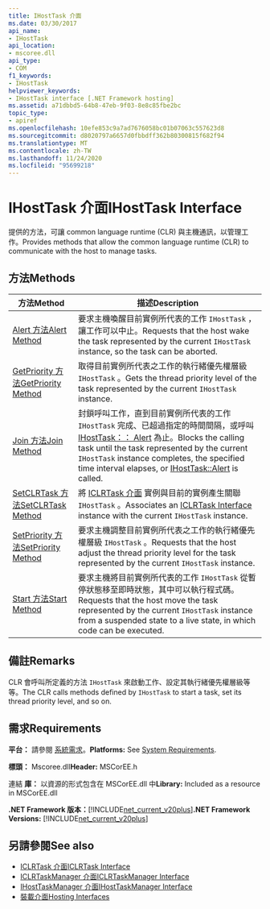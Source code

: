 ```yaml
---
title: IHostTask 介面
ms.date: 03/30/2017
api_name:
- IHostTask
api_location:
- mscoree.dll
api_type:
- COM
f1_keywords:
- IHostTask
helpviewer_keywords:
- IHostTask interface [.NET Framework hosting]
ms.assetid: a71dbbd5-64b8-47eb-9f03-8e8c85fbe2bc
topic_type:
- apiref
ms.openlocfilehash: 10efe853c9a7ad7676058bc01b07063c557623d8
ms.sourcegitcommit: d8020797a6657d0fbbdff362b80300815f682f94
ms.translationtype: MT
ms.contentlocale: zh-TW
ms.lasthandoff: 11/24/2020
ms.locfileid: "95699218"
---
```

# <a name="ihosttask-interface"></a><span data-ttu-id="46430-102">IHostTask 介面</span><span class="sxs-lookup"><span data-stu-id="46430-102">IHostTask Interface</span></span>

<span data-ttu-id="46430-103">提供的方法，可讓 common language runtime (CLR) 與主機通訊，以管理工作。</span><span class="sxs-lookup"><span data-stu-id="46430-103">Provides methods that allow the common language runtime (CLR) to communicate with the host to manage tasks.</span></span>  
  
## <a name="methods"></a><span data-ttu-id="46430-104">方法</span><span class="sxs-lookup"><span data-stu-id="46430-104">Methods</span></span>  
  
|<span data-ttu-id="46430-105">方法</span><span class="sxs-lookup"><span data-stu-id="46430-105">Method</span></span>|<span data-ttu-id="46430-106">描述</span><span class="sxs-lookup"><span data-stu-id="46430-106">Description</span></span>|  
|------------|-----------------|  
|[<span data-ttu-id="46430-107">Alert 方法</span><span class="sxs-lookup"><span data-stu-id="46430-107">Alert Method</span></span>](ihosttask-alert-method.md)|<span data-ttu-id="46430-108">要求主機喚醒目前實例所代表的工作 `IHostTask` ，讓工作可以中止。</span><span class="sxs-lookup"><span data-stu-id="46430-108">Requests that the host wake the task represented by the current `IHostTask` instance, so the task can be aborted.</span></span>|  
|[<span data-ttu-id="46430-109">GetPriority 方法</span><span class="sxs-lookup"><span data-stu-id="46430-109">GetPriority Method</span></span>](ihosttask-getpriority-method.md)|<span data-ttu-id="46430-110">取得目前實例所代表之工作的執行緒優先權層級 `IHostTask` 。</span><span class="sxs-lookup"><span data-stu-id="46430-110">Gets the thread priority level of the task represented by the current `IHostTask` instance.</span></span>|  
|[<span data-ttu-id="46430-111">Join 方法</span><span class="sxs-lookup"><span data-stu-id="46430-111">Join Method</span></span>](ihosttask-join-method.md)|<span data-ttu-id="46430-112">封鎖呼叫工作，直到目前實例所代表的工作 `IHostTask` 完成、已超過指定的時間間隔，或呼叫 [IHostTask：： Alert](ihosttask-alert-method.md) 為止。</span><span class="sxs-lookup"><span data-stu-id="46430-112">Blocks the calling task until the task represented by the current `IHostTask` instance completes, the specified time interval elapses, or [IHostTask::Alert](ihosttask-alert-method.md) is called.</span></span>|  
|[<span data-ttu-id="46430-113">SetCLRTask 方法</span><span class="sxs-lookup"><span data-stu-id="46430-113">SetCLRTask Method</span></span>](ihosttask-setclrtask-method.md)|<span data-ttu-id="46430-114">將 [ICLRTask 介面](iclrtask-interface.md) 實例與目前的實例產生關聯 `IHostTask` 。</span><span class="sxs-lookup"><span data-stu-id="46430-114">Associates an [ICLRTask Interface](iclrtask-interface.md) instance with the current `IHostTask` instance.</span></span>|  
|[<span data-ttu-id="46430-115">SetPriority 方法</span><span class="sxs-lookup"><span data-stu-id="46430-115">SetPriority Method</span></span>](ihosttask-setpriority-method.md)|<span data-ttu-id="46430-116">要求主機調整目前實例所代表之工作的執行緒優先權層級 `IHostTask` 。</span><span class="sxs-lookup"><span data-stu-id="46430-116">Requests that the host adjust the thread priority level for the task represented by the current `IHostTask` instance.</span></span>|  
|[<span data-ttu-id="46430-117">Start 方法</span><span class="sxs-lookup"><span data-stu-id="46430-117">Start Method</span></span>](ihosttask-start-method.md)|<span data-ttu-id="46430-118">要求主機將目前實例所代表的工作 `IHostTask` 從暫停狀態移至即時狀態，其中可以執行程式碼。</span><span class="sxs-lookup"><span data-stu-id="46430-118">Requests that the host move the task represented by the current `IHostTask` instance from a suspended state to a live state, in which code can be executed.</span></span>|  
  
## <a name="remarks"></a><span data-ttu-id="46430-119">備註</span><span class="sxs-lookup"><span data-stu-id="46430-119">Remarks</span></span>  

 <span data-ttu-id="46430-120">CLR 會呼叫所定義的方法 `IHostTask` 來啟動工作、設定其執行緒優先權層級等等。</span><span class="sxs-lookup"><span data-stu-id="46430-120">The CLR calls methods defined by `IHostTask` to start a task, set its thread priority level, and so on.</span></span>  
  
## <a name="requirements"></a><span data-ttu-id="46430-121">需求</span><span class="sxs-lookup"><span data-stu-id="46430-121">Requirements</span></span>  

 <span data-ttu-id="46430-122">**平台：** 請參閱 [系統需求](../../get-started/system-requirements.md)。</span><span class="sxs-lookup"><span data-stu-id="46430-122">**Platforms:** See [System Requirements](../../get-started/system-requirements.md).</span></span>  
  
 <span data-ttu-id="46430-123">**標頭：** Mscoree.dll</span><span class="sxs-lookup"><span data-stu-id="46430-123">**Header:** MSCorEE.h</span></span>  
  
 <span data-ttu-id="46430-124">連結 **庫：** 以資源的形式包含在 MSCorEE.dll 中</span><span class="sxs-lookup"><span data-stu-id="46430-124">**Library:** Included as a resource in MSCorEE.dll</span></span>  
  
 <span data-ttu-id="46430-125">**.NET Framework 版本：**[!INCLUDE[net_current_v20plus](../../../../includes/net-current-v20plus-md.md)]</span><span class="sxs-lookup"><span data-stu-id="46430-125">**.NET Framework Versions:** [!INCLUDE[net_current_v20plus](../../../../includes/net-current-v20plus-md.md)]</span></span>  
  
## <a name="see-also"></a><span data-ttu-id="46430-126">另請參閱</span><span class="sxs-lookup"><span data-stu-id="46430-126">See also</span></span>

- [<span data-ttu-id="46430-127">ICLRTask 介面</span><span class="sxs-lookup"><span data-stu-id="46430-127">ICLRTask Interface</span></span>](iclrtask-interface.md)
- [<span data-ttu-id="46430-128">ICLRTaskManager 介面</span><span class="sxs-lookup"><span data-stu-id="46430-128">ICLRTaskManager Interface</span></span>](iclrtaskmanager-interface.md)
- [<span data-ttu-id="46430-129">IHostTaskManager 介面</span><span class="sxs-lookup"><span data-stu-id="46430-129">IHostTaskManager Interface</span></span>](ihosttaskmanager-interface.md)
- [<span data-ttu-id="46430-130">裝載介面</span><span class="sxs-lookup"><span data-stu-id="46430-130">Hosting Interfaces</span></span>](hosting-interfaces.md)
